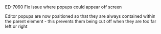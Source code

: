 ED-7090 Fix issue where popups could appear off screen

Editor popups are now positioned so that they are always contained within the parent element - this prevents them being cut off when they are too far left or right
